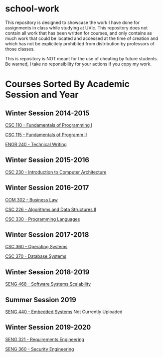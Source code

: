 # school-work

This repository is designed to showcase the work I have done for assignments in class while studying at UVic. 
This repository does not contain all work that has been written for courses, and only contains as much work
that could be located and accessed at the time of creation and which has not be explicitely prohibited from distribution by professors of those classes.

This is repository is NOT meant for the use of cheating by future students. Be warned, I take no reponsibility for your actions if you copy my work.

# Courses Sorted By Academic Session and Year

## Winter Session 2014-2015
[CSC 110 - Fundamentals of Programming I](https://github.com/Deniablesummer/school-work/tree/master/Fundamentals%20of%20Programming%20I)

[CSC 115 - Fundamentals of Programm II](https://github.com/Deniablesummer/school-work/tree/master/Fundamentals%20of%20Programming%20II)

[ENGR 240 - Technical Writing](https://github.com/Deniablesummer/school-work/tree/master/Technical%20Writing)

## Winter Session 2015-2016
[CSC 230 - Introduction to Computer Architecture](https://github.com/Deniablesummer/school-work/tree/master/Introduction%20to%20Computer%20Architecture)

## Winter Session 2016-2017
[COM 302 - Business Law](https://github.com/Deniablesummer/school-work/tree/master/Business%20Law)

[CSC 226 - Algorithms and Data Structures II](https://github.com/Deniablesummer/school-work/tree/master/Algorithms%20and%20Data%20Structures%20II)

[CSC 330 - Programming Languages](https://github.com/Deniablesummer/school-work/tree/master/Programming%20Languages/Assignment%201)

## Winter Session 2017-2018
[CSC 360 - Operating Systems](https://github.com/Deniablesummer/school-work/tree/master/Operating%20Systems)

[CSC 370 - Database Systems](https://github.com/Deniablesummer/school-work/tree/master/Database%20Systems)

## Winter Session 2018-2019
[SENG 468 - Software Systems Scalability](https://github.com/Deniablesummer/school-work/tree/master/Software%20Systems%20Scalability) 

## Summer Session 2019
[SENG 440 - Embedded Systems]() Not Currently Uploaded

## Winter Session 2019-2020
[SENG 321 - Requirements Engineering](https://github.com/Deniablesummer/school-work/tree/master/Requirements%20Engineering)

[SENG 360 - Security Engineering](https://github.com/Deniablesummer/school-work/tree/master/Security%20Engineering/Cryptographic%20Tools)
